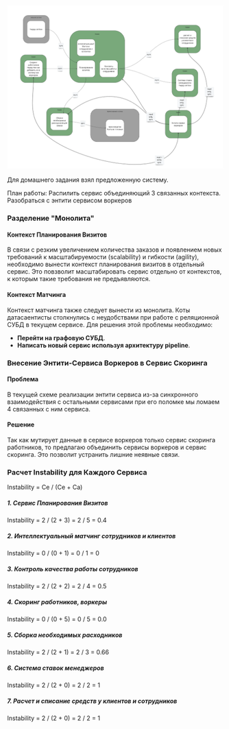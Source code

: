 ![Screenshot 2025-02-10 at 23.53.00.png](Screenshot%202025-02-10%20at%2023.53.00.png)

Для домашнего задания взял предложенную систему.

План работы:
Распилить сервис объединяющий 3 связанных контекста.
Разобраться с энтити сервисом воркеров

### Разделение "Монолита"

#### Контекст Планирования Визитов

В связи с резким увеличением количества заказов и появлением новых требований к масштабируемости (scalability) и гибкости (agility), необходимо вынести контекст планирования визитов в отдельный сервис. Это повзволит масштабировать сервис отдельно от контекстов, к которым такие требования не предъявляются.

#### Контекст Матчинга

Контекст матчинга также следует вынести из монолита. Коты датасаентисты столкнулись с неудобствами при работе с реляционной СУБД в текущем сервисе. Для решения этой проблемы необходимо:

- **Перейти на графовую СУБД**.
- **Написать новый сервис используя архитектуру pipeline**.

### Внесение Энтити-Сервиса Воркеров в Сервис Скоринга

#### Проблема

В текущей схеме реализации энтити сервиса из-за синхронного взаимодействия с остальными сервисами при его поломке мы ломаем 4 связанных с ним сервиса. 

#### Решение

Так как мутирует данные в сервисе воркеров только сервис скоринга работников, то предлагаю объединить сервисы воркеров и сервис скоринга.
Это позволит устранить лишние неявные связи.



### Расчет Instability для Каждого Сервиса

Instability = Ce / (Ce + Ca)

##### 1. Сервис Планирования Визитов

Instability = 2 / (2 + 3) = 2 / 5 = 0.4

##### 2. Интеллектуальный матчинг сотрудников и клиентов

Instability = 0 / (0 + 1) = 0 / 1 = 0


##### 3. Контроль качества работы сотрудников

Instability = 2 / (2 + 2) = 2 / 4 = 0.5


##### 4. Скоринг работников, воркеры

Instability = 0 / (0 + 5) = 0 / 5 = 0.0

##### 5. Сборка необходимых расходников

Instability = 2 / (2 + 1) = 2 / 3 = 0.66

##### 6. Система ставок менеджеров

Instability = 2 / (2 + 0) = 2 / 2 = 1

##### 7. Расчет и списание средств у клиентов и сотрудников

Instability = 2 / (2 + 0) = 2 / 2 = 1

